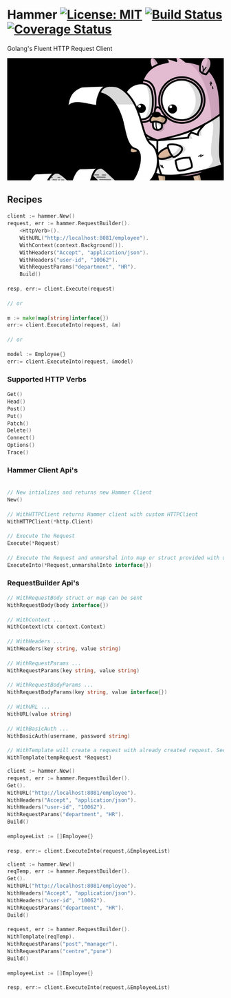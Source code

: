 # Hammer [![License: MIT](https://img.shields.io/badge/License-MIT-yellow.svg)](https://opensource.org/licenses/MIT) [![Build Status](https://travis-ci.org/ShaileshSurya/hammer.svg?branch=master)](https://travis-ci.org/ShaileshSurya/hammer) [![Coverage Status](https://coveralls.io/repos/github/ShaileshSurya/hammer/badge.svg?branch=master)](https://coveralls.io/github/ShaileshSurya/hammer?branch=master)

Golang's Fluent HTTP Request Client

![alt text](https://github.com/ShaileshSurya/go-images/blob/master/go_pic.jpg?raw=true)

## Recipes

```go
client := hammer.New()
request, err := hammer.RequestBuilder().
    <HttpVerb>().
    WithURL("http://localhost:8081/employee").
    WithContext(context.Background()).
    WithHeaders("Accept", "application/json").
    WithHeaders("user-id", "10062").
    WithRequestParams("department", "HR").
    Build()

resp, err:= client.Execute(request)

// or

m := make(map[string]interface{})
err:= client.ExecuteInto(request, &m)

// or

model := Employee{}
err:= client.ExecuteInto(request, &model)

```

### Supported HTTP Verbs

```go
Get()
Head()
Post()
Put()
Patch()
Delete()
Connect()
Options()
Trace()
```

### Hammer Client Api's

```go

// New intializes and returns new Hammer Client
New()

// WithHTTPClient returns Hammer client with custom HTTPClient
WithHTTPClient(*http.Client)

// Execute the Request
Execute(*Request)

// Execute the Request and unmarshal into map or struct provided with unmarshalInto. Please See recipes.
ExecuteInto(*Request,unmarshalInto interface{})

```

### RequestBuilder Api's

```go
// WithRequestBody struct or map can be sent
WithRequestBody(body interface{})

// WithContext ...
WithContext(ctx context.Context)

// WithHeaders ...
WithHeaders(key string, value string)

// WithRequestParams ...
WithRequestParams(key string, value string)

// WithRequestBodyParams ...
WithRequestBodyParams(key string, value interface{})

// WithURL ...
WithURL(value string)

// WithBasicAuth ...
WithBasicAuth(username, password string)

// WithTemplate will create a request with already created request. See example below.
WithTemplate(tempRequest *Request)

```

```go
client := hammer.New()
request, err := hammer.RequestBuilder().
Get().
WithURL("http://localhost:8081/employee").
WithHeaders("Accept", "application/json").
WithHeaders("user-id", "10062").
WithRequestParams("department", "HR").
Build()

employeeList := []Employee{}

resp, err:= client.ExecuteInto(request,&EmployeeList)
```

```go
client := hammer.New()
reqTemp, err := hammer.RequestBuilder().
Get().
WithURL("http://localhost:8081/employee").
WithHeaders("Accept", "application/json").
WithHeaders("user-id", "10062").
WithRequestParams("department", "HR").
Build()

request, err := hammer.RequestBuilder().
WithTemplate(reqTemp).
WithRequestParams("post","manager").
WithRequestParams("centre","pune")
Build()

employeeList := []Employee{}

resp, err:= client.ExecuteInto(request,&EmployeeList)

```

